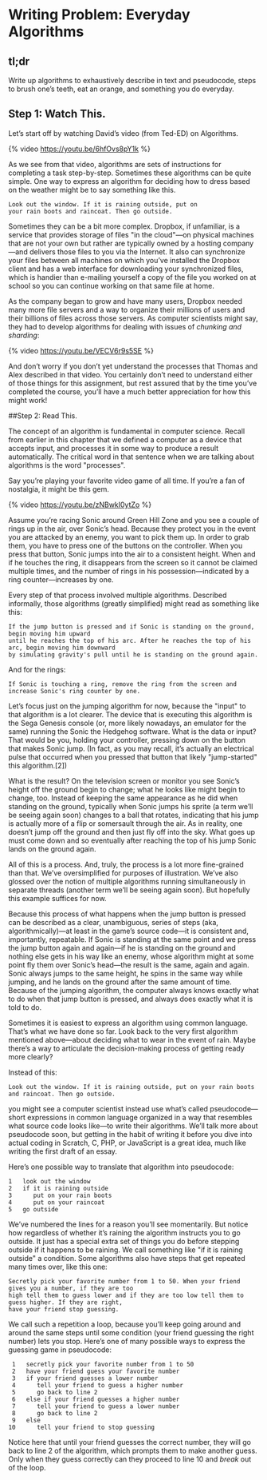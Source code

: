 # Writing Problem: Everyday Algorithms

## tl;dr

Write up algorithms to exhaustively describe in text and pseudocode, 
steps to brush one’s teeth, eat an orange, and something you do everyday.

## Step 1: Watch This.

Let’s start off by watching David’s video (from Ted-ED) on Algorithms.

{% video https://youtu.be/6hfOvs8pY1k %}

As we see from that video, algorithms are sets of instructions for completing a task step-by-step. Sometimes these algorithms can be quite simple. One way to express an algorithm for deciding how to dress based on the weather might be to say something like this.

```
Look out the window. If it is raining outside, put on 
your rain boots and raincoat. Then go outside.
```

Sometimes they can be a bit more complex. Dropbox, if unfamiliar, is a service that provides storage of files "in the cloud"—on physical machines that are not your own but rather are typically owned by a hosting company—and delivers those files to you via the Internet. It also can synchronize your files between all machines on which you’ve installed the Dropbox client and has a web interface for downloading your synchronized files, which is handier than e-mailing yourself a copy of the file you worked on at school so you can continue working on that same file at home.

As the company began to grow and have many users, Dropbox needed many more file servers and a way to organize their millions of users and their billions of files across those servers. As computer scientists might say, they had to develop algorithms for dealing with issues of *chunking and sharding*:

{% video https://youtu.be/VECV6r9s5SE %}

And don’t worry if you don’t yet understand the processes that Thomas and Alex described in that video. You certainly don’t need to understand either of those things for this assignment, but rest assured that by the time you’ve completed the course, you’ll have a much better appreciation for how this might work!

##Step 2: Read This.

The concept of an algorithm is fundamental in computer science. Recall from earlier in this chapter that we defined a computer as a device that accepts input, and processes it in some way to produce a result automatically. The critical word in that sentence when we are talking about algorithms is the word "processes".

Say you’re playing your favorite video game of all time. If you’re a fan of nostalgia, it might be this gem.

{% video https://youtu.be/zNBwkI0ytZo %}


Assume you’re racing Sonic around Green Hill Zone and you see a couple of rings up in the air, over Sonic’s head. Because they protect you in the event you are attacked by an enemy, you want to pick them up. In order to grab them, you have to press one of the buttons on the controller. When you press that button, Sonic jumps into the air to a consistent height. When and if he touches the ring, it disappears from the screen so it cannot be claimed multiple times, and the number of rings in his possession—​indicated by a ring counter—​increases by one.

Every step of that process involved multiple algorithms. Described informally, those algorithms (greatly simplified) might read as something like this:

```
If the jump button is pressed and if Sonic is standing on the ground, begin moving him upward
until he reaches the top of his arc. After he reaches the top of his arc, begin moving him downward
by simulating gravity's pull until he is standing on the ground again.
```

And for the rings:

```
If Sonic is touching a ring, remove the ring from the screen and increase Sonic's ring counter by one.
```

Let’s focus just on the jumping algorithm for now, because the "input" to that algorithm is a lot clearer. The device that is executing this algorithm is the Sega Genesis console (or, more likely nowadays, an emulator for the same) running the Sonic the Hedgehog software. What is the data or input? That would be you, holding your controller, pressing down on the button that makes Sonic jump. (In fact, as you may recall, it’s actually an electrical pulse that occurred when you pressed that button that likely "jump-started" this algorithm.[2])

What is the result? On the television screen or monitor you see Sonic’s height off the ground begin to change; what he looks like might begin to change, too. Instead of keeping the same appearance as he did when standing on the ground, typically when Sonic jumps his sprite (a term we’ll be seeing again soon) changes to a ball that rotates, indicating that his jump is actually more of a flip or somersault through the air. As in reality, one doesn’t jump off the ground and then just fly off into the sky. What goes up must come down and so eventually after reaching the top of his jump Sonic lands on the ground again.

All of this is a process. And, truly, the process is a lot more fine-grained than that. We’ve oversimplified for purposes of illustration. We’ve also glossed over the notion of multiple algorithms running simultaneously in separate threads (another term we’ll be seeing again soon). But hopefully this example suffices for now.

Because this process of what happens when the jump button is pressed can be described as a clear, unambiguous, series of steps (aka, algorithmically)—at least in the game’s source code—it is consistent and, importantly, repeatable. If Sonic is standing at the same point and we press the jump button again and again—if he is standing on the ground and nothing else gets in his way like an enemy, whose algorithm might at some point fly them over Sonic’s head—the result is the same, again and again. Sonic always jumps to the same height, he spins in the same way while jumping, and he lands on the ground after the same amount of time. Because of the jumping algorithm, the computer always knows exactly what to do when that jump button is pressed, and always does exactly what it is told to do.

Sometimes it is easiest to express an algorithm using common language. That’s what we have done so far. Look back to the very first algorithm mentioned above—about deciding what to wear in the event of rain. Maybe there’s a way to articulate the decision-making process of getting ready more clearly?

Instead of this:

```
Look out the window. If it is raining outside, put on your rain boots and raincoat. Then go outside.
```

you might see a computer scientist instead use what’s called pseudocode—short expressions in common language organized in a way that resembles what source code looks like—to write their algorithms. We’ll talk more about pseudocode soon, but getting in the habit of writing it before you dive into actual coding in Scratch, C, PHP, or JavaScript is a great idea, much like writing the first draft of an essay.

Here’s one possible way to translate that algorithm into pseudocode:

```
1   look out the window
2   if it is raining outside
3      put on your rain boots
4      put on your raincoat
5   go outside
```

We’ve numbered the lines for a reason you’ll see momentarily. But notice how regardless of whether it’s raining the algorithm instructs you to go outside. It just has a special extra set of things you do before stepping outside if it happens to be raining. We call something like "if it is raining outside" a condition. Some algorithms also have steps that get repeated many times over, like this one:

```
Secretly pick your favorite number from 1 to 50. When your friend gives you a number, if they are too
high tell them to guess lower and if they are too low tell them to guess higher. If they are right,
have your friend stop guessing.
```

We call such a repetition a loop, because you’ll keep going around and around the same steps until some condition (your friend guessing the right number) lets you stop. Here’s one of many possible ways to express the guessing game in pseudocode:

```
 1   secretly pick your favorite number from 1 to 50
 2   have your friend guess your favorite number
 3   if your friend guesses a lower number
 4      tell your friend to guess a higher number
 5      go back to line 2
 6   else if your friend guesses a higher number
 7      tell your friend to guess a lower number
 8      go back to line 2
 9   else
10      tell your friend to stop guessing
```

Notice here that until your friend guesses the correct number, they will go back to line 2 of the algorithm, which prompts them to make another guess. Only when they guess correctly can they proceed to line 10 and *break* out of the loop.


